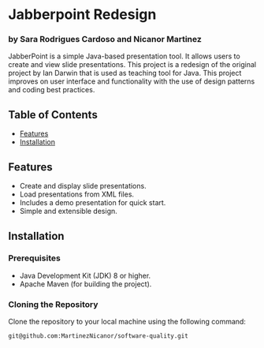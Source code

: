 # Jabberpoint Redesign
### by Sara Rodrigues Cardoso and Nicanor Martinez


JabberPoint is a simple Java-based presentation tool. It allows users to create and view slide presentations. This
project is a redesign of the original project by Ian Darwin that is used as teaching tool for Java. This project
improves on user interface and functionality with the use of design patterns and coding best practices.


## Table of Contents

- [Features](#features)
- [Installation](#installation)

## Features

- Create and display slide presentations.
- Load presentations from XML files.
- Includes a demo presentation for quick start.
- Simple and extensible design.

## Installation

### Prerequisites

- Java Development Kit (JDK) 8 or higher.
- Apache Maven (for building the project).

### Cloning the Repository

Clone the repository to your local machine using the following command:

```sh
git@github.com:MartinezNicanor/software-quality.git
